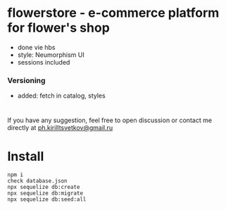 # flowerstore - e-commerce platform for flower's shop

- done vie hbs
- style: Neumorphism UI
- sessions included


### Versioning
- added: fetch in catalog, styles

  
#

If you have any suggestion, feel free to open discussion or contact me directly at ph.kirilltsvetkov@gmail.ru

# Install

    npm i 
    check database.json
    npx sequelize db:create
    npx sequelize db:migrate
    npx sequelize db:seed:all
    
    
